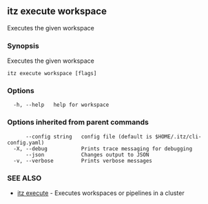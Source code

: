 ## itz execute workspace

Executes the given workspace

### Synopsis

Executes the given workspace

```
itz execute workspace [flags]
```

### Options

```
  -h, --help   help for workspace
```

### Options inherited from parent commands

```
      --config string   config file (default is $HOME/.itz/cli-config.yaml)
  -X, --debug           Prints trace messaging for debugging
      --json            Changes output to JSON
  -v, --verbose         Prints verbose messages
```

### SEE ALSO

* [itz execute](itz_execute.md)	 - Executes workspaces or pipelines in a cluster


